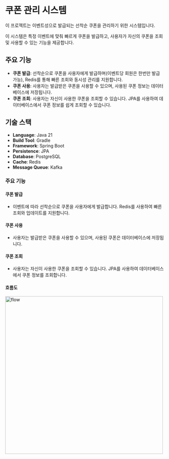 # 쿠폰 관리 시스템

이 프로젝트는 이벤트성으로 발급되는 선착순 쿠폰을 관리하기 위한 시스템입니다. 

이 시스템은 특정 이벤트에 맞춰 빠르게 쿠폰을 발급하고, 사용자가 자신의 쿠폰을 조회 및 사용할 수 있는 기능을 제공합니다.

## 주요 기능

- **쿠폰 발급**: 선착순으로 쿠폰을 사용자에게 발급하며(이벤트당 회원은 한번만 발급 가능), Redis를 통해 빠른 조회와 동시성 관리를 지원합니다.
- **쿠폰 사용**: 사용자는 발급받은 쿠폰을 사용할 수 있으며, 사용된 쿠폰 정보는 데이터베이스에 저장됩니다.
- **쿠폰 조회**: 사용자는 자신이 사용한 쿠폰을 조회할 수 있습니다. JPA를 사용하여 데이터베이스에서 쿠폰 정보를 쉽게 조회할 수 있습니다.

## 기술 스택

- **Language**: Java 21
- **Build Tool**: Gradle 
- **Framework**: Spring Boot 
- **Persistence**: JPA
- **Database**: PostgreSQL
- **Cache**: Redis
- **Message Queue**: Kafka

### 주요 기능

#### 쿠폰 발급

- 이벤트에 따라 선착순으로 쿠폰을 사용자에게 발급합니다. Redis를 사용하여 빠른 조회와 업데이트를 지원합니다.

#### 쿠폰 사용

- 사용자는 발급받은 쿠폰을 사용할 수 있으며, 사용된 쿠폰은 데이터베이스에 저장됩니다.

#### 쿠폰 조회

- 사용자는 자신이 사용한 쿠폰을 조회할 수 있습니다. JPA를 사용하여 데이터베이스에서 쿠폰 정보를 조회합니다.

#### 흐름도
<img width="498" alt="flow" src="https://github.com/user-attachments/assets/8747bb43-ba93-4d04-a3a2-85fbf048929d">
